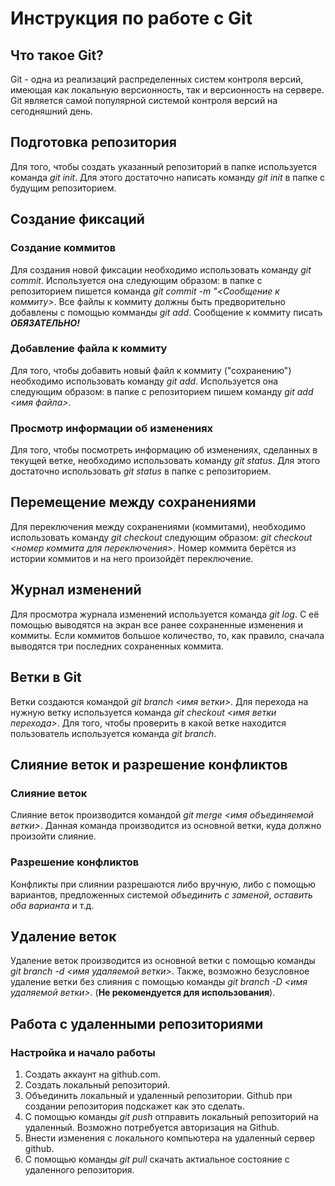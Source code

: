 # Инструкция по работе с Git

## Что такое Git?

Git - одна из реализаций распределенных систем контроля версий, имеющая как локальную версионность, так и версионность на сервере. Git является самой популярной системой контроля версий на сегодняшний день. 

## Подготовка репозитория

Для того, чтобы создать указанный репозиторий в папке используется команда *git init*. Для этого достаточно написать команду *git init* в папке с будущим репозиторием.

## Создание фиксаций

### Создание коммитов
Для создания новой фиксации необходимо использовать команду *git commit*. Используется она следующим образом: в папке с репозиторием пишется команда *git commit -m "<Сообщение к коммиту>*. Все файлы к коммиту должны быть предворительно добавлены с помощью комманды *git add*. Сообщение к коммиту писать ***ОБЯЗАТЕЛЬНО!***

### Добавление файла к коммиту
Для того, чтобы добавить новый файл к коммиту ("сохранению") необходимо использовать команду *git add*. Используется она следующим образом: в папке с репозиторием пишем команду *git add <имя файла>*.

### Просмотр информации об изменениях
Для того, чтобы посмотреть информацию об изменениях, сделанных в текущей ветке, необходимо использовать команду *git status*. Для этого достаточно использовать *git status* в папке с репозиторием.

## Перемещение между сохранениями

Для переключения между сохранениями (коммитами), необходимо использовать команду *git checkout* следующим образом: *git checkout <номер коммита для переключения>*. Номер коммита берётся из истории коммитов и на него произойдёт переключение.

## Журнал изменений

Для просмотра журнала изменений используется команда *git log*. С её помощью выводятся на экран все ранее сохраненные изменения и коммиты. Если коммитов большое количество, то, как правило, сначала выводятся три последних сохраненных коммита.

## Ветки в Git

Ветки создаются командой *git branch <имя ветки>*. Для перехода на нужную ветку используется команда *git checkout <имя ветки перехода>*. Для того, чтобы проверить в какой ветке находится пользователь используется команда *git branch*.

## Слияние веток и разрешение конфликтов

### Слияние веток
Слияние веток производится командой *git merge <имя объединяемой ветки>*. Данная команда производится из основной ветки, куда должно произойти слияние.

### Разрешение конфликтов

Конфликты при слиянии разрешаются либо вручную, либо с помощью вариантов, предложенных системой *объединить с заменой*, *оставить оба варианта* и т.д. 

## Удаление веток

Удаление веток производится из основной ветки с помощью команды *git branch -d <имя удаляемой ветки>*. Также, возможно безусловное удаление ветки без слияния с помощью команды *git branch -D <имя удаляемой ветки>*. (**Не рекомендуется для использования**).

## Работа с удаленными репозиториями

### Настройка и начало работы
1. Создать аккаунт на github.com.
2. Создать локальный репозиторий.
3. Объединить локальный и удаленный репозитории. Github при создании репозитория подскажет как это сделать.
4. С помощью команды *git push* отправить локальный репозиторий на удаленный. Возможно потребуется авторизация на Github.
5. Внести изменения с локального компьютера на удаленный сервер github.
6. С помощью команды *git pull* скачать актиальное состояние с удаленного репозитория. 
